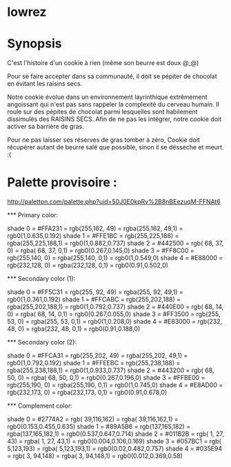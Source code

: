# lowrez

# Synopsis

C'est l'histoire d'un cookie à rien (même son beurre est doux @_@)

Pour se faire accepter dans sa communauté, il doit se pépiter de chocolat en évitant les raisins secs. 

Notre cookie évolue dans un environnement layrinthique extrêmement angoissant qui n'est pas sans rappeler la complexité du cerveau humain. Il roule sur des pépites de chocolat parmi lesquelles sont habilement dissimulés des RAISINS SECS. Afin de ne pas les intégrer, notre cookie doit activer sa barrière de gras. 

Pour ne pas laisser ses réserves de gras tomber à zéro, Cookie doit récupérer autant de beurre salé que possible, sinon il se désseche et meurt. :(


# Palette provisoire :

http://paletton.com/palette.php?uid=50J0E0kpRv%2B8nBEezuqM-FFNAt6

*** Primary color:

   shade 0 = #FFA231 = rgb(255,162, 49) = rgba(255,162, 49,1) = rgb0(1,0.635,0.192)
   shade 1 = #FFE1BC = rgb(255,225,188) = rgba(255,225,188,1) = rgb0(1,0.882,0.737)
   shade 2 = #442500 = rgb( 68, 37,  0) = rgba( 68, 37,  0,1) = rgb0(0.267,0.145,0)
   shade 3 = #FF8C00 = rgb(255,140,  0) = rgba(255,140,  0,1) = rgb0(1,0.549,0)
   shade 4 = #E88000 = rgb(232,128,  0) = rgba(232,128,  0,1) = rgb0(0.91,0.502,0)

*** Secondary color (1):

   shade 0 = #FF5C31 = rgb(255, 92, 49) = rgba(255, 92, 49,1) = rgb0(1,0.361,0.192)
   shade 1 = #FFCABC = rgb(255,202,188) = rgba(255,202,188,1) = rgb0(1,0.792,0.737)
   shade 2 = #440E00 = rgb( 68, 14,  0) = rgba( 68, 14,  0,1) = rgb0(0.267,0.055,0)
   shade 3 = #FF3500 = rgb(255, 53,  0) = rgba(255, 53,  0,1) = rgb0(1,0.208,0)
   shade 4 = #E83000 = rgb(232, 48,  0) = rgba(232, 48,  0,1) = rgb0(0.91,0.188,0)

*** Secondary color (2):

   shade 0 = #FFCA31 = rgb(255,202, 49) = rgba(255,202, 49,1) = rgb0(1,0.792,0.192)
   shade 1 = #FFEEBC = rgb(255,238,188) = rgba(255,238,188,1) = rgb0(1,0.933,0.737)
   shade 2 = #443200 = rgb( 68, 50,  0) = rgba( 68, 50,  0,1) = rgb0(0.267,0.196,0)
   shade 3 = #FFBE00 = rgb(255,190,  0) = rgba(255,190,  0,1) = rgb0(1,0.745,0)
   shade 4 = #E8AD00 = rgb(232,173,  0) = rgba(232,173,  0,1) = rgb0(0.91,0.678,0)

*** Complement color:

   shade 0 = #2774A2 = rgb( 39,116,162) = rgba( 39,116,162,1) = rgb0(0.153,0.455,0.635)
   shade 1 = #89A5B6 = rgb(137,165,182) = rgba(137,165,182,1) = rgb0(0.537,0.647,0.714)
   shade 2 = #011B2B = rgb(  1, 27, 43) = rgba(  1, 27, 43,1) = rgb0(0.004,0.106,0.169)
   shade 3 = #057BC1 = rgb(  5,123,193) = rgba(  5,123,193,1) = rgb0(0.02,0.482,0.757)
   shade 4 = #035E94 = rgb(  3, 94,148) = rgba(  3, 94,148,1) = rgb0(0.012,0.369,0.58)
